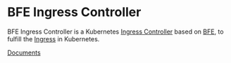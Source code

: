 # BFE Ingress Controller

BFE Ingress Controller is a Kubernetes [Ingress Controller][] based on [BFE][], to fulfill the [Ingress][] in Kubernetes. 

[Documents](SUMMARY.md)

[Ingress Controller]: https://kubernetes.io/docs/concepts/services-networking/ingress-controllers/ "Kubernetes"
[Ingress]: https://kubernetes.io/docs/concepts/services-networking/ingress/ "Kubernetes"
[BFE]: https://github.com/bfenetworks/bfe "Github"

